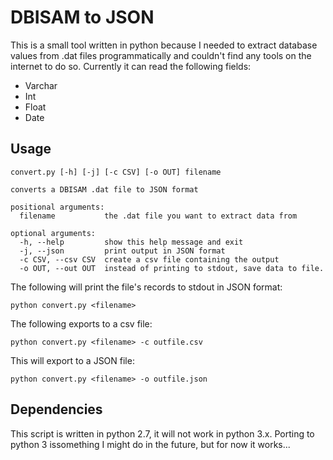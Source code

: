# DBISAM to JSON

This is a small tool written in python because I needed to extract database values from .dat files programmatically and couldn't find any tools on the internet to do so.
Currently it can read the following fields:

- Varchar
- Int
- Float
- Date

## Usage

```
convert.py [-h] [-j] [-c CSV] [-o OUT] filename

converts a DBISAM .dat file to JSON format

positional arguments:
  filename           the .dat file you want to extract data from

optional arguments:
  -h, --help         show this help message and exit
  -j, --json         print output in JSON format
  -c CSV, --csv CSV  create a csv file containing the output
  -o OUT, --out OUT  instead of printing to stdout, save data to file.

```

The following will print the file's records to stdout in JSON format:
```
python convert.py <filename>
```

The following exports to a csv file:
```
python convert.py <filename> -c outfile.csv
```

This will export to a JSON file:
```
python convert.py <filename> -o outfile.json
```

## Dependencies

This script is written in python 2.7, it will not work in python 3.x.
Porting to python 3 issomething I might do in the future, but for now it works...
